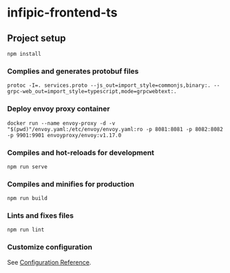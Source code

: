 # infipic-frontend-ts

## Project setup
```
npm install
```

### Complies and generates protobuf files
```
protoc -I=. services.proto --js_out=import_style=commonjs,binary:. --grpc-web_out=import_style=typescript,mode=grpcwebtext:.
```
### Deploy envoy proxy container
```
docker run --name envoy-proxy -d -v "$(pwd)"/envoy.yaml:/etc/envoy/envoy.yaml:ro -p 8081:8081 -p 8082:8082 -p 9901:9901 envoyproxy/envoy:v1.17.0
```

### Compiles and hot-reloads for development
```
npm run serve
```

### Compiles and minifies for production
```
npm run build
```

### Lints and fixes files
```
npm run lint
```

### Customize configuration
See [Configuration Reference](https://cli.vuejs.org/config/).
